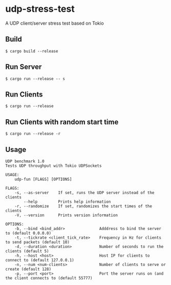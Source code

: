 # udp-stress-test
A UDP client/server stress test based on Tokio

## Build
`$ cargo build --release`

## Run Server
`$ cargo run --release -- s`

## Run Clients
`$ cargo run --release`

## Run Clients with random start time
`$ cargo run --release -r `

## Usage
```
UDP benchmark 1.0
Tests UDP throughput with Tokio UDPSockets

USAGE:
    udp-fun [FLAGS] [OPTIONS]

FLAGS:
    -s, --as-server    If set, runs the UDP server instead of the clients
        --help         Prints help information
    -r, --randomize    If set, randomizes the start times of the clients
    -V, --version      Prints version information

OPTIONS:
    -b, --bind <bind_addr>               Adddress to bind the server to (default 0.0.0.0)
    -t, --tickrate <client_tick_rate>    Frequency in Hz for clients to send packets (default 10)
    -d, --duration <duration>            Number of seconds to run the clients (default 5)
    -h, --host <host>                    Host IP for clients to connect to (default 127.0.0.1)
    -n, --num <num-clients>              Number of clients to serve or create (default 128)
    -p, --port <port>                    Port the server runs on (and the client connects to (default 55777)
```
